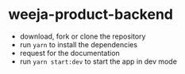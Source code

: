 # weeja-product-backend

- download, fork or clone the repository
- run `yarn` to install the dependencies
- request for the documentation
- run `yarn start:dev` to start the app in dev mode
